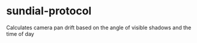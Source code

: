 # sundial-protocol
Calculates camera pan drift based on the angle of visible shadows and the time of day
